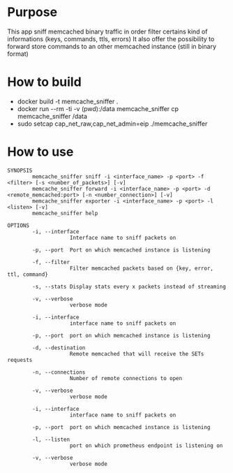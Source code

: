 # Purpose

This app sniff memcached binary traffic in order filter certains kind of informations (keys, commands, ttls, errors)
It also offer the possibility to forward store commands to an other memcached instance (still in binary format)

# How to build

- docker build -t memcache_sniffer .
- docker run --rm -ti -v (pwd):/data memcache_sniffer cp memcache_sniffer /data
- sudo setcap cap_net_raw,cap_net_admin=eip ./memcache_sniffer

# How to use

    SYNOPSIS
            memcache_sniffer sniff -i <interface_name> -p <port> -f <filter> [-s <number_of_packets>] [-v]
            memcache_sniffer forward -i <interface_name> -p <port> -d <remote_memcached:port> [-n <number_connection>] [-v]
            memcache_sniffer exporter -i <interface_name> -p <port> -l <listen> [-v]
            memcache_sniffer help
    
    OPTIONS
            -i, --interface
                        Interface name to sniff packets on
    
            -p, --port  Port on which memcached instance is listening
    
            -f, --filter
                        Filter memcached packets based on {key, error, ttl, command}
    
            -s, --stats Display stats every x packets instead of streaming
    
            -v, --verbose
                        verbose mode
    
            -i, --interface
                        interface name to sniff packets on
    
            -p, --port  port on which memcached instance is listening
    
            -d, --destination
                        Remote memcached that will receive the SETs requests
    
            -n, --connections
                        Number of remote connections to open
    
            -v, --verbose
                        verbose mode
    
            -i, --interface
                        interface name to sniff packets on
    
            -p, --port  port on which memcached instance is listening
    
            -l, --listen
                        port on which prometheus endpoint is listening on
    
            -v, --verbose
                        verbose mode

